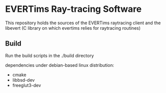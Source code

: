 # EVERTims Ray-tracing Software

This repository holds the sources of the EVERTims raytracing client and the libevert (C library on which evertims relies for raytracing routines)

## Build

Run the build scripts in the ./build directory

dependencies under debian-based linux distribution:
- cmake
- libbsd-dev
- freeglut3-dev
